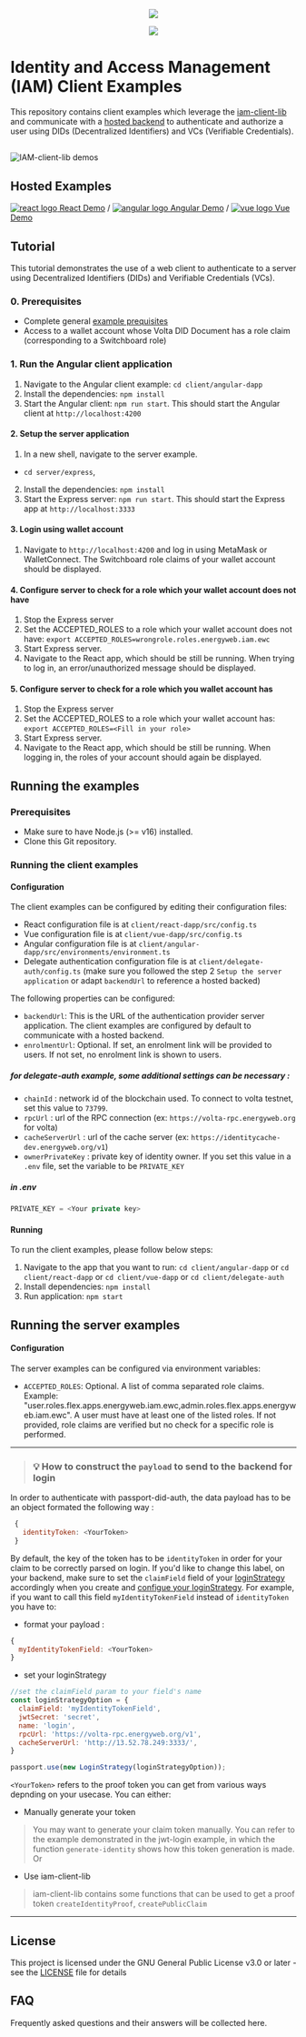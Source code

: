 <p align="center">
  <img src="https://github.com/energywebfoundation/iam-client-examples/actions/workflows/build.yml/badge.svg" />
</p>

<p align="center">
  <img src="https://github.com/energywebfoundation/iam-client-examples/actions/workflows/deploy.yml/badge.svg" />
</p>

# Identity and Access Management (IAM) Client Examples

This repository contains client examples which leverage the [iam-client-lib](https://github.com/energywebfoundation/iam-client-lib) and communicate with a [hosted backend](server/express) to authenticate and authorize a user using DIDs (Decentralized Identifiers) and VCs (Verifiable Credentials).

##

![IAM-client-lib demos](screenshots/react-angular-vue_demos.png)

## Hosted Examples

[![react logo](client/react-dapp/src/assets/react-icon.png) React Demo](https://did-auth-demo.energyweb.org/react-example/) / [![angular logo](client/angular-dapp/src/assets/angular-icon.png) Angular Demo](https://did-auth-demo.energyweb.org/angular-example/) / [![vue logo](client/vue-dapp/src/assets/vue-icon.png) Vue Demo](https://did-auth-demo.energyweb.org/vue-example/)

## Tutorial

This tutorial demonstrates the use of a web client to authenticate to a server using Decentralized Identifiers (DIDs) and Verifiable Credentials (VCs).

### 0. Prerequisites

- Complete general [example prequisites](prerequisites)
- Access to a wallet account whose Volta DID Document has a role claim (corresponding to a Switchboard role)

### 1. Run the Angular client application
1. Navigate to the Angular client example: `cd client/angular-dapp`
2. Install the dependencies: `npm install`
3. Start the Angular client: `npm run start`. This should start the Angular client at `http://localhost:4200`

#### 2. Setup the server application

1. In a new shell, navigate to the server example.
- `cd server/express`, 
2. Install the dependencies: `npm install`
3. Start the Express server: `npm run start`. This should start the Express app at `http://localhost:3333`

#### 3. Login using wallet account

1. Navigate to `http://localhost:4200` and log in using MetaMask or WalletConnect. The Switchboard role claims of your wallet account should be displayed.

#### 4. Configure server to check for a role which your wallet account does not have

1. Stop the Express server
2. Set the ACCEPTED_ROLES to a role which your wallet account does not have: `export ACCEPTED_ROLES=wrongrole.roles.energyweb.iam.ewc`
3. Start Express server.
4. Navigate to the React app, which should be still be running. When trying to log in, an error/unauthorized message should be displayed.

#### 5. Configure server to check for a role which you wallet account has

1. Stop the Express server
2. Set the ACCEPTED_ROLES to a role which your wallet account has: `export ACCEPTED_ROLES=<Fill in your role>`
3. Start Express server.
4. Navigate to the React app, which should be still be running. When logging in, the roles of your account should again be displayed.

## Running the examples

### Prerequisites
- Make sure to have Node.js (>= v16) installed.
- Clone this Git repository.

### Running the client examples

#### Configuration

The client examples can be configured by editing their configuration files:

- React configuration file is at `client/react-dapp/src/config.ts`
- Vue configuration file is at `client/vue-dapp/src/config.ts`
- Angular configuration file is at `client/angular-dapp/src/environments/environment.ts`
- Delegate authentication configuration file is at `client/delegate-auth/config.ts` (make sure you followed the step 2 `Setup the server application` or adapt `backendUrl` to reference a hosted backed)

The following properties can be configured:

- `backendUrl`: This is the URL of the authentication provider server application. The client examples are configured by default to communicate with a hosted backend.
- `enrolmentUrl`: Optional. If set, an enrolment link will be provided to users. If not set, no enrolment link is shown to users.

##### for delegate-auth example, some additional settings can be necessary :
- `chainId` : network id of the blockchain used. To connect to volta testnet, set this value to `73799`.
- `rpcUrl` : url of the RPC connection (ex: `https://volta-rpc.energyweb.org` for volta)
- `cacheServerUrl` : url of the cache server (ex: `https://identitycache-dev.energyweb.org/v1`)
- `ownerPrivateKey` : private key of identity owner. If you set this value in a `.env` file, set the variable to be `PRIVATE_KEY` 
##### in .env 
```javascript
PRIVATE_KEY = <Your private key>
```

#### Running

To run the client examples, please follow below steps:

1. Navigate to the app that you want to run: `cd client/angular-dapp` or `cd client/react-dapp` or `cd client/vue-dapp` or `cd client/delegate-auth`
2. Install dependencies: `npm install`
3. Run application: `npm start`

## Running the server examples

#### Configuration

The server examples can be configured via environment variables:

- `ACCEPTED_ROLES`: Optional. A list of comma separated role claims. Example: "user.roles.flex.apps.energyweb.iam.ewc,admin.roles.flex.apps.energyweb.iam.ewc".
A user must have at least one of the listed roles. If not provided, role claims are verified but no check for a specific role is performed.

***

>### **💡  How to construct the `payload` to send to the backend for login**
In order to authenticate with passport-did-auth, the data payload has to be an object formated the following way :

```javascript
 {
   identityToken: <YourToken>  
 }
``` 
By default, the key of the token has to be `identityToken` in order for your claim to be correctly parsed on login. If you'd like to change this label, on your backend, make sure to set the `claimField` field of your [loginStrategy]() accordingly when you create and [configue your loginStrategy](https://github.com/energywebfoundation/passport-did-auth/blob/develop/docs/guides/authExpress.md). For example, if you want to call this field `myIdentityTokenField` instead of `identityToken` you have to:
* format your payload :

```javaScript
{
  myIdentityTokenField: <YourToken>
}
```
* set your loginStrategy

```javascript
//set the claimField param to your field's name
const loginStrategyOption = {
  claimField: 'myIdentityTokenField',
  jwtSecret: 'secret',
  name: 'login',
  rpcUrl: 'https://volta-rpc.energyweb.org/v1',
  cacheServerUrl: 'http://13.52.78.249:3333/',
}

passport.use(new LoginStrategy(loginStrategyOption));
```

`<YourToken>` refers to the proof token you can get from various ways depnding on your usecase. You can either:

* Manually generate your token

>You may want to generate your claim token manually. You can refer to the example demonstrated in the jwt-login example, in which the function `generate-identity` shows how this token generation is made.
Or
* Use iam-client-lib
    
>iam-client-lib contains some functions that can be used to get a proof token  `createIdentityProof`, `createPublicClaim `

***

## License

This project is licensed under the GNU General Public License v3.0 or later - see the [LICENSE](LICENSE) file for details

## FAQ

Frequently asked questions and their answers will be collected here.
